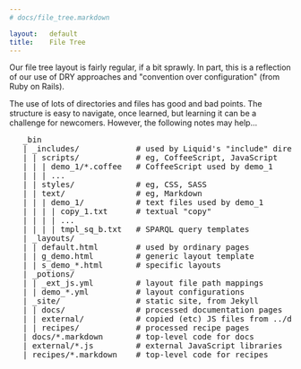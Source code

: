 ```yaml
---
# docs/file_tree.markdown

layout:   default
title:    File Tree
---
```


Our file tree layout is fairly regular, if a bit sprawly.
In part, this is a reflection of our use of DRY approaches
and "convention over configuration" (from Ruby on Rails).

The use of lots of directories and files has good and bad points.
The structure is easy to navigate, once learned,
but learning it can be a challenge for newcomers.
However, the following notes may help...

<ul>
  <pre>
_bin
| _includes/            # used by Liquid's "include" directive
| | scripts/            # eg, CoffeeScript, JavaScript
| | | demo_1/*.coffee   # CoffeeScript used by demo_1
| | | ...
| | styles/             # eg, CSS, SASS
| | text/               # eg, Markdown
| | | demo_1/           # text files used by demo_1
| | | | copy_1.txt      # textual "copy"
| | | | ...
| | | | tmpl_sq_b.txt   # SPARQL query templates
| _layouts/
| | default.html        # used by ordinary pages
| | g_demo.html         # generic layout template
| | s_demo_*.html       # specific layouts
| _potions/
| | _ext_js.yml         # layout file path mappings
| | demo_*.yml          # layout configurations
| _site/                # static site, from Jekyll
| | docs/               # processed documentation pages
| | external/           # copied (etc) JS files from ../docs
| | recipes/            # processed recipe pages
| docs/*.markdown       # top-level code for docs
| external/*.js         # external JavaScript libraries
| recipes/*.markdown    # top-level code for recipes
  </pre>
</ul>
